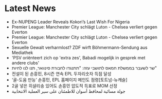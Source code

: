 # Latest News
-  Ex-NUPENG Leader Reveals Kokori’s Last Wish For Nigeria
-  Premier League: Manchester City schlägt Luton - Chelsea verliert gegen Everton
-  Premier League: Manchester City schlägt Luton - Chelsea verliert gegen Everton
-  Sexuelle Gewalt verharmlost? ZDF wirft Böhmermann-Sendung aus Mediathek
-  'PSV oriënteert zich op 'extra zes', Babadi mogelijk in gesprek met andere clubs'
-  שר לשעבר בממשלת חמאס לתושבי עזה: "תתנגדו לחבורת סינוואר, תנו לנו לחיות"
-  전설이 된 손흥민, 8시즌 연속 EPL 두자리숫자 득점 달성
-  ‘골-도움 만능’ 손흥민, EPL 홈페이지 메인도 점령[토트넘-뉴캐슬]
-  2골 넣은 히샬리송 있어도 손흥민 압도적 득표로 MOM 선정
-  جولة مسائية لمحافظ أسوان للاطمئنان على سير العملية الانتخابية

